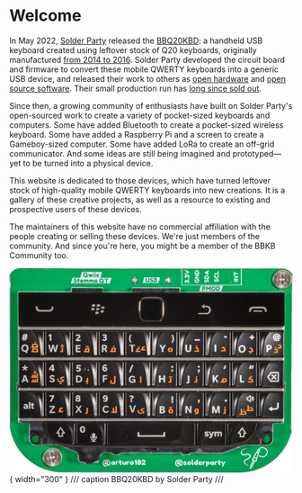 # Welcome

In May 2022, [Solder Party](https://www.solder.party/) released the [BBQ20KBD](https://www.solder.party/docs/bbq20kbd/): a handheld USB keyboard created using leftover stock of Q20 keyboards, originally manufactured [from 2014 to 2016](https://en.wikipedia.org/wiki/BlackBerry_Classic). Solder Party developed the circuit board and firmware to convert these mobile QWERTY keyboards into a generic USB device, and released their work to others as [open hardware](https://github.com/solderparty/bbq20kbd_hw) and [open source software](https://github.com/solderparty/i2c_puppet). Their small production run has [long since sold out](https://lectronz.com/products/bb-q20-keyboard-with-trackpad-usb-i2c-pmod).

Since then, a growing community of enthusiasts have built on Solder Party's open-sourced work to create a variety of pocket-sized keyboards and computers. Some have added Bluetooth to create a pocket-sized wireless keyboard. Some have added a Raspberry Pi and a screen to create a Gameboy-sized computer. Some have added LoRa to create an off-grid communicator. And some ideas are still being imagined and prototyped—yet to be turned into a physical device.

This website is dedicated to those devices, which have turned leftover stock of high-quality mobile QWERTY keyboards into new creations. It is a gallery of these creative projects, as well as a resource to existing and prospective users of these devices.

The maintainers of this website have no commercial affiliation with the people creating or selling these devices. We're just members of the community. And since you're here, you might be a member of the BBKB Community too.

![BBQ20KBD by Solder Party](images/bbq20kbd_crop.png){ width="300" }
/// caption
BBQ20KBD by Solder Party
///
